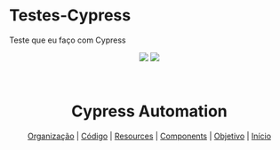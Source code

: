 # Testes-Cypress
Teste que eu faço com Cypress
<p align="center">
  <a href="https://www.cypress.io"><img src="https://cloud.githubusercontent.com/assets/1268976/20607953/d7ae489c-b24a-11e6-9cc4-91c6c74c5e88.png"/></a>
  <img src="https://avatars.githubusercontent.com/u/42016557?s=200&v=4"/>
</p>



&nbsp;
<h1 align="center">
  Cypress Automation
</h1>

<p  align="center">
  <a href="https://github.com/atlastechnol/fm-cypress/edit/main/README.md#organiza%C3%A7%C3%A3o">Organização</a> |
  <a href="https://github.com/atlastechnol/fm-cypress/edit/main/README.md#c%C3%B3digo">Código</a> |
  <a href="https://github.com/atlastechnol/fm-cypress/edit/main/README.md#resources">Resources</a> |
    <a href="https://github.com/atlastechnol/fm-cypress/edit/main/README.md#components">Components</a> |
  <a href="https://github.com/atlastechnol/fm-cypress/edit/main/README.md#objetivo">Objetivo</a> |
  <a href="https://github.com/atlastechnol/fm-cypress/edit/main/README.md#in%C3%ADcio">Início</a>
</p>
